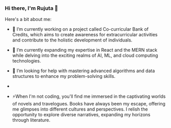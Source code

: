 ### Hi there, I'm Rujuta 👋
Here's a bit about me:

-   🔭 I’m currently working on a project called Co-curricular Bank of Credits, which aims to create awareness for extracurricular activities and contribute to the holistic development of individuals.
  
-   🌱 I’m currently expanding my expertise in React and the MERN stack while delving into the exciting realms of AI, ML, and cloud computing technologies.
  
-   🤔 I’m looking for help with mastering advanced algorithms and data structures to enhance my problem-solving skills.
- 
- ⚡When I'm not coding, you'll find me immersed in the captivating worlds of novels and travelogues. Books have always been my escape, offering me glimpses into different cultures and perspectives. I relish the opportunity to explore diverse narratives, expanding my horizons through literature.
